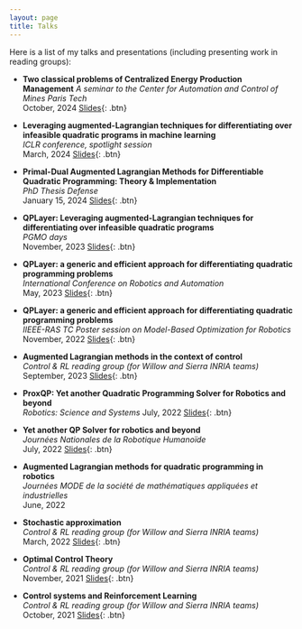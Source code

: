 ```yaml
---
layout: page
title: Talks
---
```


Here is a list of my talks and presentations (including presenting work in reading groups):

- **Two classical problems of Centralized Energy Production Management**
  *A seminar to the Center for Automation and Control of Mines Paris Tech*   
  October, 2024 [Slides](/static/ppt/presentation_cat_mines_paris_tech.pdf){: .btn}  

- **Leveraging augmented-Lagrangian techniques for differentiating over infeasible quadratic programs in machine learning**<br />
	*ICLR conference, spotlight session* <br />
	March, 2024 [Slides](/static/ppt/iclr_2024.pdf){: .btn} 

- **Primal-Dual Augmented Lagrangian Methods for Differentiable Quadratic Programming: Theory & Implementation**<br />
  *PhD Thesis Defense* <br />
  January 15, 2024 [Slides](/static/ppt/phd_defense.pdf){: .btn} 

- **QPLayer: Leveraging augmented-Lagrangian techniques for differentiating over infeasible quadratic programs**<br /> 
  *PGMO days*   
  November, 2023 [Slides](/static/ppt/pgmo_days.pdf){: .btn}  

- **QPLayer: a generic and efficient approach for differentiating quadratic programming problems**<br />
  *International Conference on Robotics and Automation*   
  May, 2023 [Slides](/static/ppt/poster_icra.pdf){: .btn}  

- **QPLayer: a generic and efficient approach for differentiating quadratic programming problems**<br />
  *IIEEE-RAS TC Poster session on Model-Based Optimization for Robotics*   
  November, 2022 [Slides](/static/ppt/poster_tc_conference.pdf){: .btn}  

- **Augmented Lagrangian methods in the context of control**<br />
  *Control & RL reading group (for Willow and Sierra INRIA teams)*   
  September, 2023 [Slides](/static/ppt/RG10.pdf){: .btn}  

- **ProxQP: Yet another Quadratic Programming Solver for Robotics and beyond**<br />
  *Robotics: Science and Systems* 
  July, 2022 [Slides](/static/ppt/JNRH_2022.pdf){: .btn}  

- **Yet another QP Solver for robotics and beyond**<br />
  *Journées Nationales de la Robotique Humanoïde*   
  July, 2022 [Slides](/static/ppt/JNRH_2022.pdf){: .btn}  

- **Augmented Lagrangian methods for quadratic programming in robotics**<br />
  *Journées MODE de la société de mathématiques appliquées et industrielles*   
  June, 2022

- **Stochastic approximation**<br />
  *Control & RL reading group (for Willow and Sierra INRIA teams)* <br /> 
  March, 2022 [Slides](/static/ppt/RG8.pdf){: .btn}  

- **Optimal Control Theory**<br />
  *Control & RL reading group (for Willow and Sierra INRIA teams)*   
  November, 2021 [Slides](/static/ppt/RG4.pdf){: .btn}  

- **Control systems and Reinforcement Learning**<br />
  *Control & RL reading group (for Willow and Sierra INRIA teams)*  
  October, 2021 [Slides](/static/ppt/RG1.pdf){: .btn}  

<br /> 


